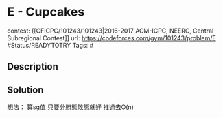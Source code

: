 # E - Cupcakes

contest: [[CFICPC/101243/101243|2016-2017 ACM-ICPC, NEERC, Central Subregional Contest]]
url: https://codeforces.com/gym/101243/problem/E
#Status/READYTOTRY 
Tags: #

## Description

## Solution

想法：
算sg值
只要分勝態敗態就好
推過去O(n)
